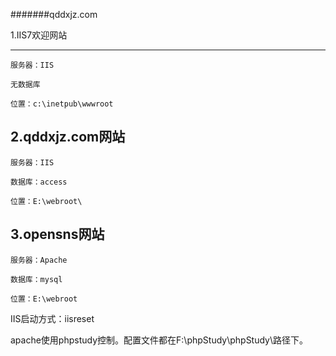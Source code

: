 #######qddxjz.com



1.IIS7欢迎网站

-----------

	服务器：IIS
	
	无数据库
	
	位置：c:\inetpub\wwwroot

2.qddxjz.com网站
--------------
	服务器：IIS
	
	数据库：access
	
	位置：E:\webroot\

3.opensns网站
-----------
	服务器：Apache
	
	数据库：mysql
	
	位置：E:\webroot

IIS启动方式：iisreset

apache使用phpstudy控制。配置文件都在F:\phpStudy\phpStudy\路径下。
